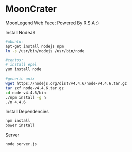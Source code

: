 # MoonCrater

MoonLegend Web Face; Powered By R.S.A :)

Install NodeJS

```bash
#ubuntu:
apt-get install nodejs npm
ln -s /usr/bin/nodejs /usr/bin/node

#centos:
# install epel
yum install node

#generic unix
wget https://nodejs.org/dist/v4.4.6/node-v4.4.6.tar.gz
tar zxf node-v4.4.6.tar.gz
cd node-v4.4.6/bin
./npm install -g n
./n 4.4.6
```

Install Dependencies

```bash
npm install
bower install
```

Server

```bash
node server.js
```
